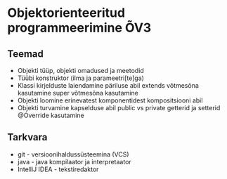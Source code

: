 # Objektorienteeritud programmeerimine ÕV3
## Teemad
  * Objekti tüüp, objekti omadused ja meetodid
  * Tüübi konstruktor (ilma ja parameetri[te]ga)
  * Klassi kirjelduste laiendamine päriluse abil
    extends võtmesõna kasutamine
    super võtmesõna kasutamine
  * Objekti loomine erinevatest komponentidest kompositsiooni abil
  * Objekti turvamine kapselduse abil
    public vs private
    getterid ja setterid
    @Override kasutamine
## Tarkvara
  * git - versioonihaldussüsteemina (VCS)
  * java - java kompilaator ja interpretaator
  * IntelliJ IDEA - tekstiredaktor